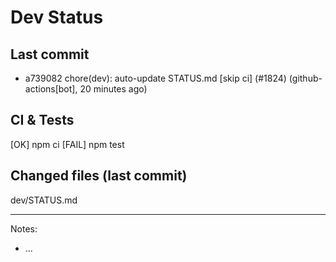 # Dev Status

## Last commit
- a739082 chore(dev): auto-update STATUS.md [skip ci] (#1824) (github-actions[bot], 20 minutes ago)
## CI & Tests
[OK] npm ci
[FAIL] npm test

## Changed files (last commit)
dev/STATUS.md

---
Notes:
- ...
